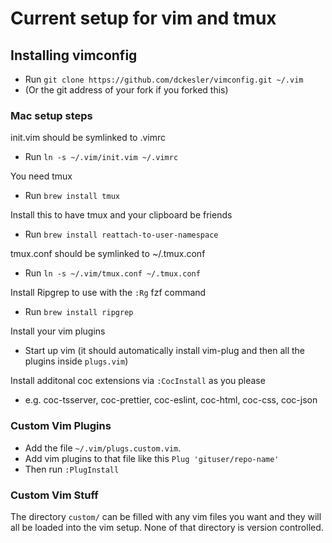 # Current setup for vim and tmux

## Installing vimconfig
- Run `git clone https://github.com/dckesler/vimconfig.git ~/.vim`
- (Or the git address of your fork if you forked this)

### Mac setup steps

init.vim should be symlinked to .vimrc
- Run `ln -s ~/.vim/init.vim ~/.vimrc`

You need tmux
- Run `brew install tmux`

Install this to have tmux and your clipboard be friends
- Run `brew install reattach-to-user-namespace`

tmux.conf should be symlinked to ~/.tmux.conf
- Run `ln -s ~/.vim/tmux.conf ~/.tmux.conf`

Install Ripgrep to use with the `:Rg` fzf command
- Run `brew install ripgrep`

Install your vim plugins
- Start up vim (it should automatically install vim-plug and then all the plugins inside `plugs.vim`)

Install additonal coc extensions via `:CocInstall` as you please
- e.g. coc-tsserver, coc-prettier, coc-eslint, coc-html, coc-css, coc-json

### Custom Vim Plugins
- Add the file `~/.vim/plugs.custom.vim`.
- Add vim plugins to that file like this `Plug 'gituser/repo-name'`
- Then run `:PlugInstall`

### Custom Vim Stuff
The directory `custom/` can be filled with any vim files you want and they will all be
loaded into the vim setup. None of that directory is version controlled.
